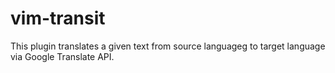 # vim-transit

This plugin translates a given text from source languageg to target language via Google Translate API.
